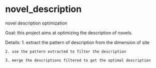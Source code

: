 novel_description
=================

novel description optimization

Goal:
    this project aims at optimizing the description of novels.

Details:
    1. extract the pattern of description from the dimension of site

    2. use the pattern extracted to filter the description

    3. merge the descriptions filtered to get the optimal description


